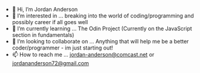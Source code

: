 - 👋 Hi, I’m Jordan Anderson
- 👀 I’m interested in ... breaking into the world of coding/programming and possibly career if all goes well
- 🌱 I’m currently learning ... The Odin Project (Currently on the JavaScript section in fundamentals)
- 💞️ I’m looking to collaborate on ... Anything that will help me be a better coder/programmer - im just starting out!
- 📫 How to reach me ... jordan-anderson@comcast.net or jordananderson72@gmail.com 

<!---
jordananderson72/jordananderson72 is a ✨ special ✨ repository because its `README.md` (this file) appears on your GitHub profile.
You can click the Preview link to take a look at your changes.
--->
